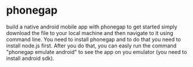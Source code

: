 # phonegap
build a native android mobile app with phonegap
to get started simply download the file to your local machine and then navigate to it using command line. You need to install phonegap and to do that you need to install node.js first. After you do that, you can easly run the command "phonegap emulate android" to see the app on you emulator (you need to install android sdk).
